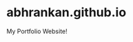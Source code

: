 # abhrankan.github.io
My Portfolio Website!
<script src="https://gist.github.com/abhrankan/25c4c321af4cdc400a02f941bb3c6b67.js"></script>
